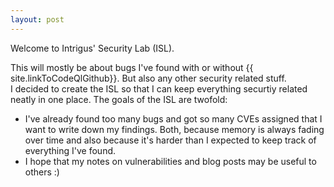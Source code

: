 ```yaml
---
layout: post
---
```


Welcome to Intrigus' Security Lab (ISL).

This will mostly be about bugs I've found with or without {{ site.linkToCodeQlGithub}}. But also any other security related stuff.\
I decided to create the ISL so that I can keep everything securtiy related neatly in one place.
The goals of the ISL are twofold:
- I've already found too many bugs and got so many CVEs assigned that I want to write down my findings.
Both, because memory is always fading over time and also because it's harder than I expected to keep track of everything I've found.
- I hope that my notes on vulnerabilities and blog posts may be useful to others :)

